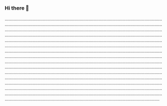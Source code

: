 ### Hi there 👋

..............................................................................................................................................................................................................................................................................................................................................................................................................................................................................................................................................................................................................................................................................................................................................................................................................................................................................................................................................................................................................................................................................................................................................................................................................................................................................................................................................................................................................................................................................................................................................................................................................................................................................................................................................................................................................................................................................................................................................................................................................................................................